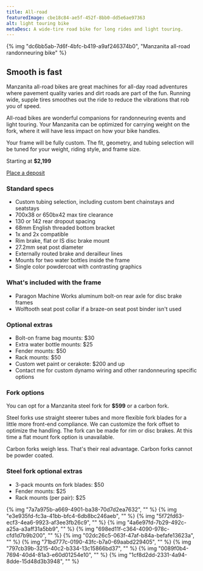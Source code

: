 ```yaml
---
title: All-road
featuredImage: cbe18c84-ae5f-452f-8bb0-dd5e6ae97363
alt: light touring bike
metaDesc: A wide-tire road bike for long rides and light touring.
---
```


{% img "dc6bb5ab-7d6f-4bfc-b419-a9af246374b0", "Manzanita all-road randonneuring bike" %}

## Smooth is fast

Manzanita all-road bikes are great machines for all-day road adventures where pavement quality varies and dirt roads are part of the fun. Running wide, supple tires smoothes out the ride to reduce the vibrations that rob you of speed.

All-road bikes are wonderful companions for randonneuring events and light touring. Your Manzanita can be optimized for carrying weight on the fork, where it will have less impact on how your bike handles.

Your frame will be fully custom. The fit, geometry, and tubing selection will be tuned for your weight, riding style, and frame size.

Starting at **$2,199**

<p class="flow-l text-center"><a class="cta" href="https://link.waveapps.com/2w8tkt-fjqurh">Place a deposit</a></p>

### Standard specs

- Custom tubing selection, including custom bent chainstays and seatstays
- 700x38 or 650bx42 max tire clearance
- 130 or 142 rear dropout spacing
- 68mm English threaded bottom bracket
- 1x and 2x compatible
- Rim brake, flat or IS disc brake mount
- 27.2mm seat post diameter
- Externally routed brake and derailleur lines
- Mounts for two water bottles inside the frame
- Single color powdercoat with contrasting graphics

### What's included with the frame

- Paragon Machine Works aluminum bolt-on rear axle for disc brake frames
- Wolftooth seat post collar if a braze-on seat post binder isn't used

### Optional extras

- Bolt-on frame bag mounts: $30
- Extra water bottle mounts: $25
- Fender mounts: $50
- Rack mounts: $50
- Custom wet paint or cerakote: $200 and up
- Contact me for custom dynamo wiring and other randonneuring specific options

### Fork options

You can opt for a Manzanita steel fork for **$599** or a carbon fork.

Steel forks use straight steerer tubes and more flexible fork blades for a little more front-end compliance. We can customize the fork offset to optimize the handling. The fork can be made for rim or disc brakes. At this time a flat mount fork option is unavailable. 

Carbon forks weigh less. That's their real advantage. Carbon forks cannot be powder coated.

### Steel fork optional extras

- 3-pack mounts on fork blades: $50
- Fender mounts: $25
- Rack mounts (per pair): $25

<div class="l-grid img-grid full-bleed">
{% img "7a7a975b-a669-4901-ba38-70d7d2ea7632", "" %}
{% img "e3e935fd-fc3a-41bb-bfc4-6db8bc246aeb", "" %}
{% img "5f72fd63-ecf3-4ea6-9923-af3ee3fb26c9", "" %}
{% img "4a6e97fd-7b29-492c-a25a-a3aff31a5bb9", "" %}
{% img "698ed11f-c364-4090-978c-cfd1d7b9b200", "" %}
{% img "02dc26c5-063f-47af-b84a-befafe13623a", "" %}
{% img "71bd777c-0190-43fc-b7a0-69aabd229405", "" %}
{% img "797cb39b-3215-40c2-b334-13c15866bd37", "" %}
{% img "0089f0b4-7694-40d4-81a3-e60d01254e10", "" %}
{% img "1cf8d2dd-2331-4a94-8dde-15d48d3b3948", "" %}
</div>




